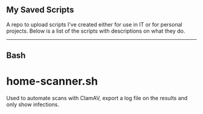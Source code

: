 ## My Saved Scripts

A repo to upload scripts I've created either for use in IT or for personal projects.  Below is a list of the scripts with descriptions on what they do.

--------------------

## Bash

# home-scanner.sh
  Used to automate scans with ClamAV, export a log file on the results and only show infections. 
